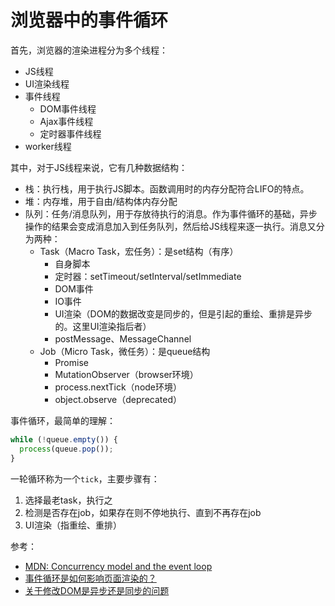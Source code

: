 # 浏览器中的事件循环

首先，浏览器的渲染进程分为多个线程：

- JS线程
- UI渲染线程
- 事件线程
  - DOM事件线程
  - Ajax事件线程
  - 定时器事件线程
- worker线程

其中，对于JS线程来说，它有几种数据结构：

- 栈：执行栈，用于执行JS脚本。函数调用时的内存分配符合LIFO的特点。
- 堆：内存堆，用于自由/结构体内存分配
- 队列：任务/消息队列，用于存放待执行的消息。作为事件循环的基础，异步操作的结果会变成消息加入到任务队列，然后给JS线程来逐一执行。消息又分为两种：
  - Task（Macro Task，宏任务）：是set结构（有序）
    - 自身脚本
    - 定时器：setTimeout/setInterval/setImmediate
    - DOM事件
    - IO事件
    - UI渲染（DOM的数据改变是同步的，但是引起的重绘、重排是异步的。这里UI渲染指后者）
    - postMessage、MessageChannel
  - Job（Micro Task，微任务）：是queue结构
    - Promise
    - MutationObserver（browser环境）
    - process.nextTick（node环境）
    - object.observe（deprecated）

事件循环，最简单的理解：

```js
while (!queue.empty()) {
  process(queue.pop());
}
```

一轮循环称为一个`tick`，主要步骤有：

1. 选择最老task，执行之
1. 检测是否存在job，如果存在则不停地执行、直到不再存在job
1. UI渲染（指重绘、重排）

参考：

- [MDN: Concurrency model and the event loop](https://developer.mozilla.org/en-US/docs/Web/JavaScript/EventLoop)
- [事件循环是如何影响页面渲染的？](https://harttle.land/2019/01/16/how-eventloop-affects-rendering.html)
- [关于修改DOM是异步还是同步的问题](https://segmentfault.com/a/1190000005803237)
